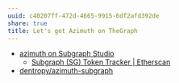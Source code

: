 ```yaml
---
uuid: c40207ff-472d-4665-9915-6df2afd392de
share: true
title: Let's get Azimuth on TheGraph
---
```

* [azimuth on Subgraph Studio](https://thegraph.com/studio/subgraph/azimuth/)
	* [Subgraph (SG) Token Tracker | Etherscan](https://etherscan.io/token/0x24e36639b3a3aaa9c928a8a6f12d34f942f1ab67?a=71968901578036456254557234817353942547360188535899627255178822577306751067208)
* [dentropy/azimuth-subgraph](https://github.com/dentropy/azimuth-subgraph)